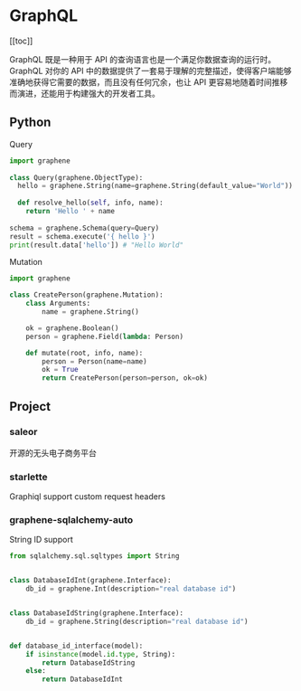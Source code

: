 # GraphQL

[[toc]]

GraphQL 既是一种用于 API 的查询语言也是一个满足你数据查询的运行时。 GraphQL 对你的 API 中的数据提供了一套易于理解的完整描述，使得客户端能够准确地获得它需要的数据，而且没有任何冗余，也让 API 更容易地随着时间推移而演进，还能用于构建强大的开发者工具。


## Python

Query

```Python
import graphene
 
class Query(graphene.ObjectType):
  hello = graphene.String(name=graphene.String(default_value="World"))
 
  def resolve_hello(self, info, name):
    return 'Hello ' + name
 
schema = graphene.Schema(query=Query)
result = schema.execute('{ hello }')
print(result.data['hello']) # "Hello World"

```

Mutation

```Python
import graphene

class CreatePerson(graphene.Mutation):
    class Arguments:
        name = graphene.String()

    ok = graphene.Boolean()
    person = graphene.Field(lambda: Person)

    def mutate(root, info, name):
        person = Person(name=name)
        ok = True
        return CreatePerson(person=person, ok=ok)
```

## Project

### saleor

开源的无头电子商务平台

### starlette

Graphiql support custom request headers


### graphene-sqlalchemy-auto

String ID support

```python
from sqlalchemy.sql.sqltypes import String 


class DatabaseIdInt(graphene.Interface):
    db_id = graphene.Int(description="real database id")


class DatabaseIdString(graphene.Interface):
    db_id = graphene.String(description="real database id")


def database_id_interface(model):
    if isinstance(model.id.type, String):
        return DatabaseIdString
    else:
        return DatabaseIdInt
```